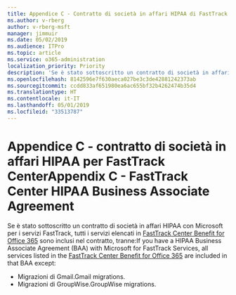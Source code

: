 ```yaml
---
title: Appendice C - Contratto di società in affari HIPAA di FastTrack Center
ms.author: v-rberg
author: v-rberg-msft
manager: jimmuir
ms.date: 05/02/2019
ms.audience: ITPro
ms.topic: article
ms.service: o365-administration
localization_priority: Priority
description: 'Se è stato sottoscritto un contratto di società in affari HIPAA con Microsoft per i servizi FastTrack, tutti i servizi elencati in FastTrack Center Benefit for Office 365 sono inclusi nel contratto, tranne:'
ms.openlocfilehash: 8142596e7f630aeca027be3c3de42881242373ab
ms.sourcegitcommit: ccdd833af651980ea6ac655bf32b4262474b35d4
ms.translationtype: HT
ms.contentlocale: it-IT
ms.lasthandoff: 05/01/2019
ms.locfileid: "33513787"
---
```

# <a name="appendix-c---fasttrack-center-hipaa-business-associate-agreement"></a><span data-ttu-id="85951-103">Appendice C - contratto di società in affari HIPAA per FastTrack Center</span><span class="sxs-lookup"><span data-stu-id="85951-103">Appendix C - FastTrack Center HIPAA Business Associate Agreement</span></span>

<span data-ttu-id="85951-104">Se è stato sottoscritto un contratto di società in affari HIPAA con Microsoft per i servizi FastTrack, tutti i servizi elencati in [FastTrack Center Benefit for Office 365](O365-fasttrack-benefit-for-office-365.md) sono inclusi nel contratto, tranne:</span><span class="sxs-lookup"><span data-stu-id="85951-104">If you have a HIPAA Business Associate Agreement (BAA) with Microsoft for FastTrack Services, all services listed in the [FastTrack Center Benefit for Office 365](O365-fasttrack-benefit-for-office-365.md) are included in that BAA except:</span></span> 
  
- <span data-ttu-id="85951-105">Migrazioni di Gmail.</span><span class="sxs-lookup"><span data-stu-id="85951-105">Gmail migrations.</span></span>   
- <span data-ttu-id="85951-106">Migrazioni di GroupWise.</span><span class="sxs-lookup"><span data-stu-id="85951-106">GroupWise migrations.</span></span>
    

